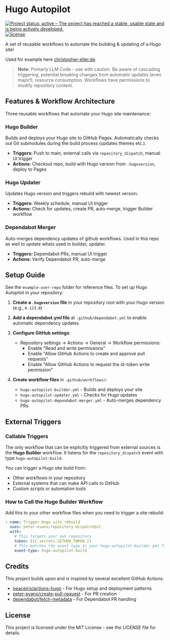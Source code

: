 # Hugo Autopilot

[![Project status: active – The project has reached a stable, usable state and is being actively developed.](https://www.repostatus.org/badges/latest/active.svg)](https://www.repostatus.org/#active)
[![license](https://img.shields.io/github/license/chriopter/hugo-autopilot.svg)](https://github.com/chriopter/hugo-autopilot/blob/main/LICENSE)

A set of reusable workflows to automate the building & updating of a Hugo site!

Used for example here [christopher-eller.de](https://github.com/chriopter/christopher-eller.de).

> **Note:** Primarly LLM Code - use with caution. Be aware of cascading triggering, potential breaking changes from automatic updates (even major!), resource consumption. Workflows have permissions to modify repository content.


## Features & Workflow Architecture

Three reusable workflows that automate your Hugo site maintenance:

### Hugo Builder
Builds and deploys your Hugo site to GitHub Pages. Automatically checks out Git submodules during the build process (updates themes etc.).
- **Triggers:** Push to main, external calls via `repository_dispatch`, manual UI trigger  
- **Actions:** Checkout repo, build with Hugo version from `.hugoversion`, deploy to Pages

### Hugo Updater
Updates Hugo version and triggers rebuild with newest version.
- **Triggers:** Weekly schedule, manual UI trigger  
- **Actions:** Check for updates, create PR, auto-merge, trigger Builder workflow

### Dependabot Merger
Auto-merges dependency updates of github workflows. Used in this repo as well to update whats used in builder, updater.
- **Triggers:** Dependabot PRs, manual UI trigger  
- **Actions:** Verify Dependabot PR, auto-merge


## Setup Guide

See the `example-user-repo` folder for reference files. To set up Hugo Autopilot in your repository:

1. **Create a `.hugoversion` file** in your repository root with your Hugo version (e.g., `0.123.8`)

2. **Add a dependabot.yml file** at `.github/dependabot.yml` to enable automatic dependency updates

3. **Configure GitHub settings**:
   - Repository settings → Actions → General → Workflow permissions:
     - Enable "Read and write permissions"
     - Enable "Allow GitHub Actions to create and approve pull requests"
     - Enable "Allow GitHub Actions to request the id-token write permission"

4. **Create workflow files** in `.github/workflows/`:
   - `hugo-autopilot-builder.yml` - Builds and deploys your site
   - `hugo-autopilot-updater.yml` - Checks for Hugo updates
   - `hugo-autopilot-dependabot-merger.yml` - Auto-merges dependency PRs



## External Triggers

### Callable Triggers

The only workflow that can be explicitly triggered from external sources is the **Hugo Builder** workflow. It listens for the `repository_dispatch` event with type `hugo-autopilot-build`.

You can trigger a Hugo site build from:
- Other workflows in your repository
- External systems that can make API calls to GitHub
- Custom scripts or automation tools

### How to Call the Hugo Builder Workflow

Add this to your other workflow files when you need to trigger a site rebuild:

```yaml
- name: Trigger Hugo site rebuild
  uses: peter-evans/repository-dispatch@v3
  with:
    # This targets your own repository
    token: ${{ secrets.GITHUB_TOKEN }}
    # This matches the event type in your hugo-autopilot-builder.yml file
    event-type: hugo-autopilot-build
```



## Credits

This project builds upon and is inspired by several excellent GitHub Actions:

- [peaceiris/actions-hugo](https://github.com/peaceiris/actions-hugo) - For Hugo setup and deployment patterns
- [peter-evans/create-pull-request](https://github.com/peter-evans/create-pull-request) - For PR creation
- [dependabot/fetch-metadata](https://github.com/dependabot/fetch-metadata) - For Dependabot PR handling

## License

This project is licensed under the MIT License - see the LICENSE file for details.

